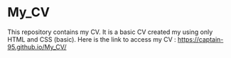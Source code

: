 # My_CV
This repository contains my CV. It is a basic CV created my using only HTML and CSS (basic).
Here is the link to access my CV : https://captain-95.github.io/My_CV/
